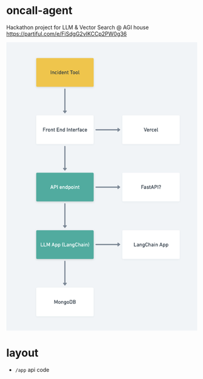 # oncall-agent
Hackathon project for LLM & Vector Search @ AGI house
https://partiful.com/e/FiSdgG2vIKCCp2PW0g36

![Alt text](app-flow.png)

# layout

- `/app` api code
